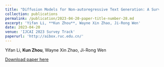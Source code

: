 ```yaml
---
title: "Diffusion Models for Non-autoregressive Text Generation: A Survey"
collection: publications
permalink: /publication/2023-04-20-paper-title-number-28.md
excerpt: 'Yifan Li, **Kun Zhou**, Wayne Xin Zhao, Ji-Rong Wen'
date: 2023-04-20
venue: 'IJCAI 2023 Survey Track'
paperurl: 'http://aibox.ruc.edu.cn/'
---
```

Yifan Li, **Kun Zhou**, Wayne Xin Zhao, Ji-Rong Wen

[Download paper here](http://aibox.ruc.edu.cn/)
